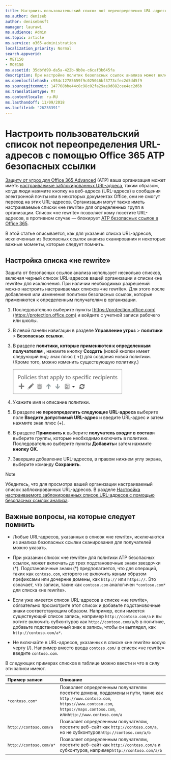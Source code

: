 ```yaml
---
title: Настроить пользовательский список not переопределения URL-адресов с помощью Office 365 ATP безопасных ссылки
ms.author: deniseb
author: denisebmsft
manager: laurawi
ms.audience: Admin
ms.topic: article
ms.service: o365-administration
localization_priority: Normal
search.appverid:
- MET150
- MOE150
ms.assetid: 35dbfd99-da5a-422b-9b0e-c6caf3b645fa
description: При настройке политик безопасных ссылок анализа может включать действие переопределения не "список URL-адресов, чтобы включить некоторые пользователи в вашей организации на сайтах, которые включены в список.
ms.openlocfilehash: c954c12785659f9c025046bf3773cfec2d5dd5f9
ms.sourcegitcommit: 147768bbe44c8c98c02fa29ae9d882cee4ec2d6b
ms.translationtype: MT
ms.contentlocale: ru-RU
ms.lasthandoff: 11/09/2018
ms.locfileid: "26238391"
---
```

# <a name="set-up-a-custom-do-not-rewrite-urls-list-using-office-365-atp-safe-links"></a>Настроить пользовательский список not переопределения URL-адресов с помощью Office 365 ATP безопасных ссылки

[Защиту от угроз для Office 365 Advanced](office-365-atp.md) (ATP) ваша организация может иметь [настраиваемые заблокированных URL-адреса](set-up-a-custom-blocked-urls-list-wtih-atp.md), таким образом, когда люди нажмите кнопку на веб-адреса (URL-адреса) в сообщения электронной почты или в некоторых документах Office, они не смогут переход на этих URL-адресов. Организации могут также иметь настраиваемые списки «не rewrite» для определенных групп в организации. Список «не rewrite» позволяет кому посетите URL-адресов, в противном случае — блокирует [ATP безопасных ссылок в Office 365](atp-safe-links.md). 
  
В этой статье описывается, как для указания списка URL-адресов, исключенных из безопасных ссылок анализа сканирования и некоторые важные моменты, которые следует помнить.

## <a name="set-up-a-do-not-rewrite-list"></a>Настройка списка «не rewrite»

Защита от безопасных ссылок анализа использует несколько списков, включая черный список URL-адресов вашей организации и списки «не rewrite» для исключения. При наличии необходимых разрешений можно настроить настраиваемых списков «не rewrite». Для этого после добавления или изменения политики безопасных ссылок, которые применяются к определенным получателям в организации. 
  
1. Последовательно выберите пункты [https://protection.office.com](https://protection.office.com) и войдите с учетной записи рабочего или школы. 
    
2. В левой панели навигации в разделе **Управление угроз** \> **политики** \> **Безопасных ссылки**.
    
3. В разделе **политики, которые применяются к определенным получателям** , нажмите кнопку **Создать** (новой кнопки имеет следующий вид: знак плюс ( **+**)) для создания новой политики. (Кроме того, можно изменить существующую политику.)
    
    ![Нажмите кнопку Создать, чтобы добавить политику безопасных ссылки для конкретных электронной почты получателей](media/01073f42-3cec-4ddb-8c10-4d33ec434676.png)
  
4. Укажите имя и описание политики.
    
5. В разделе **не переопределить следующие URL-адреса** выберите поле **Введите допустимый URL-адрес** и введите URL-адрес и затем нажмите знак плюс (+). 
    
6. В разделе **Применить к** выберите **получатель входит в состав**и выберите группы, которые необходимо включить в политике. Последовательно выберите пункты **Добавить**и затем нажмите **кнопку ОК**.
    
7. Завершив добавление URL-адресов, в правом нижнем углу экрана, выберите команду **Сохранить**.
    
> [!NOTE]
> Убедитесь, что для просмотра вашей организации настраиваемый список заблокированных URL-адресов. В разделе [Настройка настраиваемого заблокированных список URL-адресов с помощью безопасных ссылок анализа](set-up-a-custom-blocked-urls-list-wtih-atp.md). 
  
## <a name="important-points-to-keep-in-mind"></a>Важные вопросы, на которые следует помнить

- Любые URL-адресов, указанных в список «не rewrite», исключаются из анализа безопасных ссылки сканирования для получателей можно указать.
 
- При указании список «не rewrite» для политики ATP безопасных ссылок, может включать до трех подстановочные знаки звездочки (\*). Подстановочные знаки (\*) предполагается, что для операций, таких как `contoso.com`, которого не включить явным образом префиксами или дочерние домены, как `http://` или `https://`. Это означает, что записи, такие как `contoso.com` аналогичен `*contoso.com*` для списка «не rewrite».

- Если уже имеется список URL-адресов в списке «не rewrite», обязательно просмотрите этот список и добавьте подстановочные знаки соответствующим образом. Например, если имеется существующий список запись, например `http://contoso.com/a` и вы хотите включить субконтуров как `http://contoso.com/a/b` в политике, добавьте подстановочный знак в запись, чтобы он выглядел, как `http://contoso.com/a*`.
    
- Не включайте в URL-адресов, указанных в списке «не rewrite» косую черту (/). Например вместо ввода `contoso.com/` в список «не rewrite» введите `contoso.com`.
    
В следующих примерах списков в таблице можно ввести и что в силу эти записи имеют.
    
|**Пример записи**|**Описание**|
|:-----|:-----|
|`*contoso.com*`  <br/> |Позволяет определенным получателям посетите домена, поддомены и пути, такие как `http://www.contoso.com`, `https://www.contoso.com`, `https://maps.contoso.com`, или`http://www.contoso.com/a`  <br/> |
|`http://contoso.com/a`  <br/> |Позволяет определенным получателям, посетите веб-сайт как `http://contoso.com/a`, но не субконтуров`http://contoso.com/a/b`  <br/> |
|`http://contoso.com/a*`  <br/> |Позволяет определенным получателям, посетите веб-сайт как `http://contoso.com/a` и субконтуров, например`http://contoso.com/a/b`  <br/> |
   
 